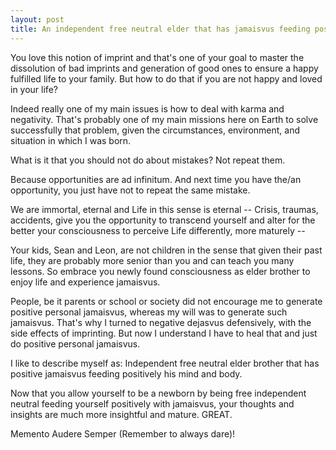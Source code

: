 ```yaml
---
layout: post
title: An independent free neutral elder that has jamaisvus feeding positively his mind and body
---
```


You love this notion of imprint and that's one of your goal to master the dissolution of bad imprints and generation of good ones to ensure a happy fulfilled life to your family.
But how to do that if you are not happy and loved in your life?

Indeed really one of my main issues is how to deal with karma and negativity.
That's probably one of my main missions here on Earth to solve successfully that problem, 
given the circumstances, environment, and situation in which I was born.

What is it that you should not do about mistakes?
Not repeat them.

Because opportunities are ad infinitum.
And next time you have the/an opportunity, you just have not to repeat the same mistake.

We  are immortal, eternal and Life in this sense is eternal --
Crisis, traumas, accidents, give you the opportunity to transcend yourself and alter for the better your consciousness to perceive Life differently, more maturely --

Your kids, Sean and Leon, are not children in the sense that given their past life, they are probably more senior than you and can teach you many lessons.
So embrace you newly found consciousness as elder brother to enjoy life and experience jamaisvus.

People, be it parents or school or society did not encourage me to generate positive personal jamaisvus, 
whereas my will was to generate such jamaisvus.
That's why I turned to negative dejasvus defensively, with the side effects of imprinting.
But now I understand I have to heal that and just do positive personal jamaisvus.

I like to describe myself as: 
Independent free neutral elder brother that has positive jamaisvus feeding positively his mind and body.

Now that you allow yourself to be a newborn by being free independent neutral feeding yourself positively with jamaisvus,
your thoughts and insights are much more insightful and mature. GREAT.

Memento Audere Semper (Remember to always dare)!
